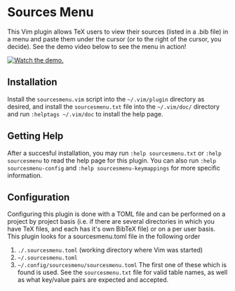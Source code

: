# Sources Menu

This Vim plugin allows TeX users to view their sources (listed in a .bib file)
in a menu and paste them under the cursor (or to the right of the cursor, you
decide). See the demo video below to see the menu in action!

[![Watch the
demo.](https://img.youtube.com/vi/dZwgT1yUgkA/0.jpg)](https://youtube.com/watch?v=dZwgT1yUgkA)

## Installation

Install the `sourcesmenu.vim` script into the `~/.vim/plugin` directory as
desired, and install the `sourcesmenu.txt` file into the `~/.vim/doc/` directory
and run `:helptags ~/.vim/doc` to install the help page. 

## Getting Help

After a succesful installation, you may run `:help sourcesmenu.txt` or `:help
sourcesmenu` to read the help page for this plugin. You can also run 
`:help sourcesmenu-config` and `:help sourcesmenu-keymappings` for more specific
information. 

## Configuration

Configuring this plugin is done with a TOML file and can be performed on a project 
by project basis (i.e. if
there are several directories in which you have TeX files, and each has it's own
BibTeX file) or on a per user basis. This plugin looks for a sourcesmenu.toml
file in the following order
1. `./.sourcesmenu.toml` (working directory where Vim was started)
2. `~/.sourcesmenu.toml`
3. `~/.config/sourcesmenu/sourcesmenu.toml`
The first one of these which is found is used. See the `sourcesmenu.txt` file
for valid table names, as well as what key/value pairs are expected and
accepted. 
